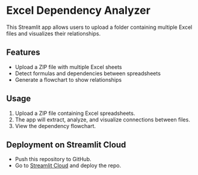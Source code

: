 # Excel Dependency Analyzer

This Streamlit app allows users to upload a folder containing multiple Excel files and visualizes their relationships.

## Features
- Upload a ZIP file with multiple Excel sheets
- Detect formulas and dependencies between spreadsheets
- Generate a flowchart to show relationships

## Usage
1. Upload a ZIP file containing Excel spreadsheets.
2. The app will extract, analyze, and visualize connections between files.
3. View the dependency flowchart.

## Deployment on Streamlit Cloud
- Push this repository to GitHub.
- Go to [Streamlit Cloud](https://share.streamlit.io/) and deploy the repo.

